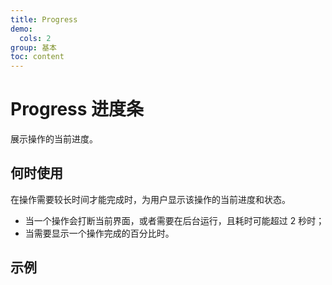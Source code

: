 ```yaml
---
title: Progress
demo:
  cols: 2
group: 基本
toc: content
---
```


# Progress 进度条

展示操作的当前进度。

## 何时使用

在操作需要较长时间才能完成时，为用户显示该操作的当前进度和状态。

- 当一个操作会打断当前界面，或者需要在后台运行，且耗时可能超过 2 秒时；
- 当需要显示一个操作完成的百分比时。

## 示例

<code src="./demos/ProgressBase.tsx"></code>

<!-- <code src="./demos/ButtonSize.tsx"></code> -->
